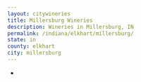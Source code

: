 ```yaml
---
layout: citywineries
title: Millersburg Wineries
description: Wineries in Millersburg, IN
permalink: /indiana/elkhart/millersburg/
state: in
county: elkhart
city: millersburg
---
```

-
